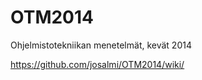 OTM2014
=======

Ohjelmistotekniikan menetelmät, kevät 2014

https://github.com/josalmi/OTM2014/wiki/
